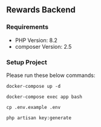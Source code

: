 ## Rewards Backend

### Requirements
- PHP Version:  8.2
- composer Version: 2.5

### Setup Project
Please run these below commands:
```shell
docker-compose up -d

docker-compose exec app bash

cp .env.example .env

php artisan key:generate
```